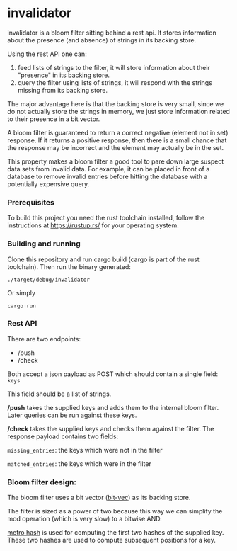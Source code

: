 # invalidator

invalidator is a bloom filter sitting behind a rest api.
It stores information about the presence (and absence) of strings in its backing store. 

Using the rest API one can:

1. feed lists of strings to the filter, it will store information about their "presence" in its backing store.
2. query the filter using lists of strings, it will respond with the strings missing from its backing store.

The major advantage here is that the backing store is very small, since we do not actually store the strings in memory, 
we just store information related to their presence in a bit vector. 

A bloom filter is guaranteed to return
a correct negative (element not in set) response. If it returns a positive response, then there is a small
chance that the response may be incorrect and the element may actually be in the set.

This property makes a bloom filter a good tool to pare down large suspect data sets from invalid data. For example, it can be placed
in front of a database to remove invalid entries before hitting the database with a potentially expensive query.


### Prerequisites

To build this project you need the rust toolchain installed, follow the instructions at https://rustup.rs/ 
for your operating system. 

### Building and running

Clone this repository and run cargo build (cargo is part of the rust toolchain). 
Then run the binary generated:

```
./target/debug/invalidator
```

Or simply
```
cargo run
```

### Rest API

There are two endpoints:

* /push
* /check

Both accept a json payload as POST which should contain a single field: `keys`

This field should be a list of strings.

**/push** takes the supplied keys and adds them to the internal bloom filter. 
Later queries can be run against these keys.

**/check** takes the supplied keys and checks them against the filter. The response payload contains two fields: 
 
 
 `missing_entries`: the keys which were not in the filter
 
 
 `matched_entries`: the keys which were in the filter 


### Bloom filter design:

The bloom filter uses a bit vector ([bit-vec](http://contain-rs.github.io/bit-vec/bit_vec/)) as its backing store.

The filter is sized as a power of two because this way we can simplify the mod operation (which is very slow) to a bitwise AND.

[metro hash](https://github.com/flier/rust-fasthash) is used for computing the first two hashes of the supplied key.
These two hashes are used to compute subsequent positions for a key.
